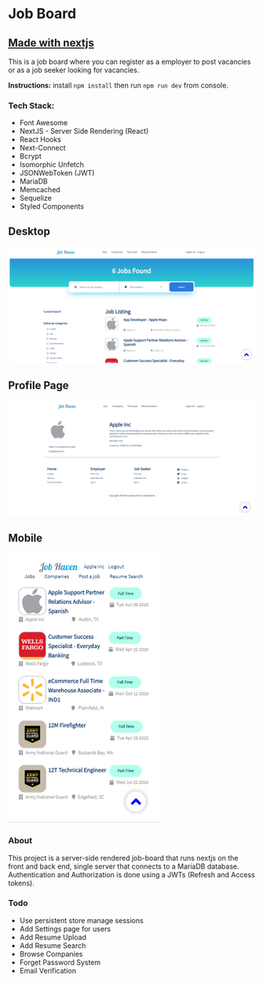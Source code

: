 # Job Board

## [Made with nextjs](https://nextjs.org/)

This is a job board where you can register as a employer to post vacancies or as a job seeker looking for vacancies.

**Instructions:** install `npm install` then run `npm run dev` from console.

### Tech Stack:

* Font Awesome
* NextJS - Server Side Rendering (React)
* React Hooks
* Next-Connect
* Bcrypt
* Isomorphic Unfetch
* JSONWebToken (JWT)
* MariaDB
* Memcached
* Sequelize
* Styled Components

## Desktop 
![alt text](/scrnsht1.png "Desktop")

## Profile Page
![alt text](/scrnsht3.png "Profile Page")

## Mobile
![alt text](/scrnsht2.png "Mobile")

### About

This project is a server-side rendered job-board that runs nextjs on the front and back end, single server that connects to a MariaDB database. Authentication and Authorization is done using a JWTs (Refresh and Access tokens).

### Todo

* Use persistent store manage sessions
* Add Settings page for users
* Add Resume Upload
* Add Resume Search
* Browse Companies
* Forget Password System
* Email Verification